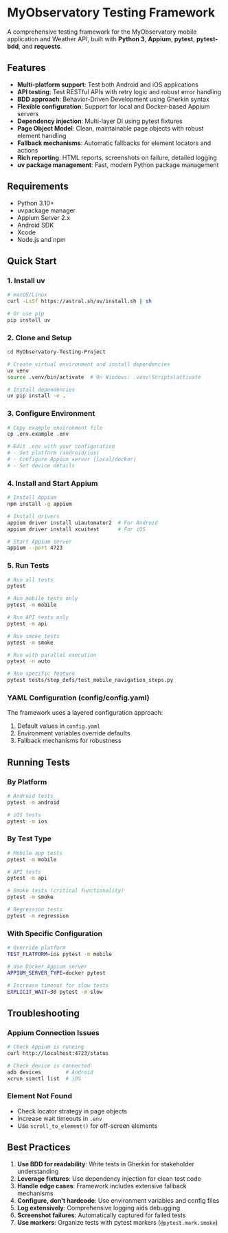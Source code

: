 # MyObservatory Testing Framework

A comprehensive testing framework for the MyObservatory mobile application and Weather API, built with **Python 3**, **Appium**, **pytest**, **pytest-bdd**, and **requests**.

## Features

- **Multi-platform support**: Test both Android and iOS applications
- **API testing**: Test RESTful APIs with retry logic and robust error handling
- **BDD approach**: Behavior-Driven Development using Gherkin syntax
- **Flexible configuration**: Support for local and Docker-based Appium servers
- **Dependency injection**: Multi-layer DI using pytest fixtures
- **Page Object Model**: Clean, maintainable page objects with robust element handling
- **Fallback mechanisms**: Automatic fallbacks for element locators and actions
- **Rich reporting**: HTML reports, screenshots on failure, detailed logging
- **uv package management**: Fast, modern Python package management

## Requirements

- Python 3.10+
- uvpackage manager
- Appium Server 2.x
- Android SDK
- Xcode
- Node.js and npm

## Quick Start

### 1. Install uv

```bash
# macOS/Linux
curl -LsSf https://astral.sh/uv/install.sh | sh

# Or use pip
pip install uv
```

### 2. Clone and Setup

```bash
cd MyObservatory-Testing-Project

# Create virtual environment and install dependencies
uv venv
source .venv/bin/activate  # On Windows: .venv\Scripts\activate

# Install dependencies
uv pip install -e .
```

### 3. Configure Environment

```bash
# Copy example environment file
cp .env.example .env

# Edit .env with your configuration
# - Set platform (android/ios)
# - Configure Appium server (local/docker)
# - Set device details
```

### 4. Install and Start Appium

```bash
# Install Appium
npm install -g appium

# Install drivers
appium driver install uiautomator2  # For Android
appium driver install xcuitest      # For iOS

# Start Appium server
appium --port 4723
```

### 5. Run Tests

```bash
# Run all tests
pytest

# Run mobile tests only
pytest -m mobile

# Run API tests only
pytest -m api

# Run smoke tests
pytest -m smoke

# Run with parallel execution
pytest -n auto

# Run specific feature
pytest tests/step_defs/test_mobile_navigation_steps.py
```

### YAML Configuration (config/config.yaml)

The framework uses a layered configuration approach:
1. Default values in `config.yaml`
2. Environment variables override defaults
3. Fallback mechanisms for robustness


## Running Tests

### By Platform

```bash
# Android tests
pytest -m android

# iOS tests
pytest -m ios
```

### By Test Type

```bash
# Mobile app tests
pytest -m mobile

# API tests
pytest -m api

# Smoke tests (critical functionality)
pytest -m smoke

# Regression tests
pytest -m regression
```

### With Specific Configuration

```bash
# Override platform
TEST_PLATFORM=ios pytest -m mobile

# Use Docker Appium server
APPIUM_SERVER_TYPE=docker pytest

# Increase timeout for slow tests
EXPLICIT_WAIT=30 pytest -m slow
```


## Troubleshooting

### Appium Connection Issues

```bash
# Check Appium is running
curl http://localhost:4723/status

# Check device is connected
adb devices        # Android
xcrun simctl list  # iOS
```

### Element Not Found

- Check locator strategy in page objects
- Increase wait timeouts in `.env`
- Use `scroll_to_element()` for off-screen elements


## Best Practices

1. **Use BDD for readability**: Write tests in Gherkin for stakeholder understanding
2. **Leverage fixtures**: Use dependency injection for clean test code
3. **Handle edge cases**: Framework includes extensive fallback mechanisms
4. **Configure, don't hardcode**: Use environment variables and config files
5. **Log extensively**: Comprehensive logging aids debugging
6. **Screenshot failures**: Automatically captured for failed tests
7. **Use markers**: Organize tests with pytest markers (`@pytest.mark.smoke`)